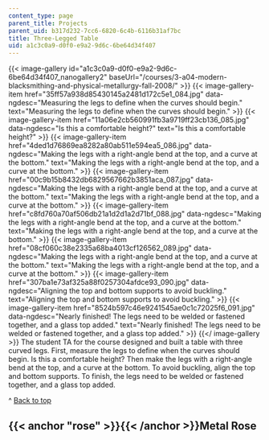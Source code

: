 ```yaml
---
content_type: page
parent_title: Projects
parent_uid: b317d232-7cc6-6820-6c4b-6116b31af7bc
title: Three-Legged Table
uid: a1c3c0a9-d0f0-e9a2-9d6c-6be64d34f407
---
```


{{< image-gallery id="a1c3c0a9-d0f0-e9a2-9d6c-6be64d34f407_nanogallery2" baseUrl="/courses/3-a04-modern-blacksmithing-and-physical-metallurgy-fall-2008/" >}}
{{< image-gallery-item href="35ff57a938d85430145a2481d172c5e1_084.jpg" data-ngdesc="Measuring the legs to define when the curves should begin." text="Measuring the legs to define when the curves should begin." >}}
{{< image-gallery-item href="11a06e2cb560991fb3a9719ff23cb136_085.jpg" data-ngdesc="Is this a comfortable height?" text="Is this a comfortable height?" >}}
{{< image-gallery-item href="4ded1d76869ea8282a80ab511e594ea5_086.jpg" data-ngdesc="Making the legs with a right-angle bend at the top, and a curve at the bottom." text="Making the legs with a right-angle bend at the top, and a curve at the bottom." >}}
{{< image-gallery-item href="00c9b15b8432db6829567662b3851aca_087.jpg" data-ngdesc="Making the legs with a right-angle bend at the top, and a curve at the bottom." text="Making the legs with a right-angle bend at the top, and a curve at the bottom." >}}
{{< image-gallery-item href="c8fd760a70af506db21a1d2d1a2d71bf_088.jpg" data-ngdesc="Making the legs with a right-angle bend at the top, and a curve at the bottom." text="Making the legs with a right-angle bend at the top, and a curve at the bottom." >}}
{{< image-gallery-item href="08cf060c38e2335a68ba4013cf126562_089.jpg" data-ngdesc="Making the legs with a right-angle bend at the top, and a curve at the bottom." text="Making the legs with a right-angle bend at the top, and a curve at the bottom." >}}
{{< image-gallery-item href="307ba1e73af325a88f0257304afdce93_090.jpg" data-ngdesc="Aligning the top and bottom supports to avoid buckling." text="Aligning the top and bottom supports to avoid buckling." >}}
{{< image-gallery-item href="8524b597c46e9241545ae0c1c72025f6_091.jpg" data-ngdesc="Nearly finished! The legs need to be welded or fastened together, and a glass top added." text="Nearly finished! The legs need to be welded or fastened together, and a glass top added." >}}
{{</ image-gallery >}}
The student TA for the course designed and built a table with three curved legs. First, measure the legs to define when the curves should begin. Is this a comfortable height? Then make the legs with a right-angle bend at the top, and a curve at the bottom. To avoid buckling, align the top and bottom supports. To finish, the legs need to be welded or fastened together, and a glass top added.

^ [Back to top](#top)

{{< anchor "rose" >}}{{< /anchor >}}Metal Rose
----------------------------------------------
